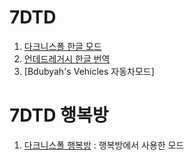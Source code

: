 # 7DTD

1. [다크니스폴 한글 모드](https://github.com/Zuxico3219-Gmail/Darkness-Falls-Koreana)
2. [언데드레거시 한글 번역](https://github.com/Zuxico3219-Gmail/Undead-Legacy-Koreana)
3. [Bdubyah's Vehicles 자동차모드]



# 7DTD 행복방

1. [다크니스폴 행복방](https://github.com/Zuxico3219-Gmail/Darkness-Falls-HappyBang) : 행복방에서 사용한 모드
